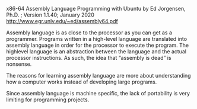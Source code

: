 x86-64 Assembly Language Programming with Ubuntu by Ed Jorgensen, Ph.D. ; Version 1.1.40; January 2020  
http://www.egr.unlv.edu/~ed/assembly64.pdf

Assembly language is as close to the processor as you can get as a programmer. Programs written in a high-level language are translated into assembly language in order for the processor to execute the program. The highlevel language is an abstraction between the language and the actual processor instructions. As such, the idea that “assembly is dead” is nonsense.  

The reasons for learning assembly language are more about understanding how a computer works instead of developing large programs.  

Since assembly language is machine specific, the lack of portability is very limiting for programming projects.  

